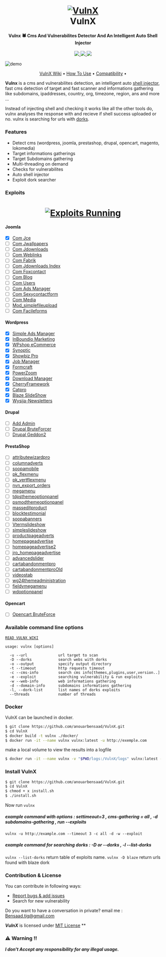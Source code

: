 <h1 align="center">
  <br>
  <a href="https://github.com/anouarbensaad/VulnX"><img src="https://i.ibb.co/kXW18B6/vulnxsmall.png" alt="VulnX"></a>
  <br>
  VulnX
  <br>
</h1>

<h4 align="center">Vulnx 🕷️ Cms And Vulnerabilites Detector And An Intelligent Auto Shell Injector</h4>

<p align="center">
  <a href="https://github.com/anouarbensaad/vulnx/releases">
    <img src="https://img.shields.io/github/release/anouarbensaad/vulnx.svg">
  </a>
  <a href="https://github.com/anouarbensaad/vulnx/issues?q=is%3Aissue+is%3Aclosed">
      <img src="https://img.shields.io/github/issues-closed/anouarbensaad/vulnx.svg">
  </a>
  <a href="https://travis-ci.com/anouarbensaad/vulnx">
    <img src="https://img.shields.io/travis/com/anouarbensaad/vulnx.svg">
  </a>
</p>

![demo](https://i.ibb.co/wrZgjWn/New-Project-2.jpg)

<p align="center">
  <a href="https://github.com/anouarbensaad/vulnx/wiki">VulnX Wiki</a> •
  <a href="https://github.com/anouarbensaad/vulnx/wiki/Usage">How To Use</a> •
  <a href="https://github.com/anouarbensaad/vulnx/wiki/Compatibility-&-Dependencies">Compatibility</a> •
</p>

**Vulnx** is a cms and vulnerabilites detection, an intelligent auto [shell injector](https://github.com/anouarbensaad/vulnx/wiki/Usage#run-exploits), fast cms detection of target and fast scanner and informations gathering like subdomains, ipaddresses, country, org, timezone, region, ans and more ...

Instead of injecting shell and checking it works like all the other tools do, vulnx analyses the response with and recieve if shell success uploaded or no. vulnx is searching for urls with [dorks](https://github.com/anouarbensaad/vulnx/wiki/Usage#searching-dorks). 

### Features

- Detect cms (wordpress, joomla, prestashop, drupal, opencart, magento, lokomedia)
- Target informations gatherings
- Target Subdomains gathering
- Multi-threading on demand
- Checks for vulnerabilites
- Auto shell injector
- Exploit dork searcher

### Exploits
<h1 align="center">
<a href="https://github.com/anouarbensaad/VulnX"><img src="https://user-images.githubusercontent.com/23563528/58003677-2e03be80-7ad9-11e9-9774-c69a38248c64.gif" alt="Exploits Running"></a>
</h1>

#### Joomla
- [x] [Com Jce            ]('#')
- [ ] [Com Jwallpapers    ]('#')
- [ ] [Com Jdownloads     ]('#')
- [ ] [Com Weblinks       ]('#')
- [ ] [Com Fabrik         ]('#')
- [ ] [Com Jdownloads Index]('#')
- [ ] [Com Foxcontact     ]('#')
- [ ] [Com Blog           ]('#')
- [ ] [Com Users          ]('#')
- [ ] [Com Ads Manager    ]('#')
- [ ] [Com Sexycontactform]('#')
- [ ] [Com Media          ]('#')
- [ ] [Mod_simplefileupload]('#')
- [ ] [Com Facileforms    ]('#')

#### Wordpress
- [x] [Simple Ads Manager   ](https://www.exploit-db.com/exploits/36614)
- [x] [InBoundio Marketing  ](https://www.rapid7.com/db/modules/exploit/unix/webapp/wp_inboundio_marketing_file_upload) 
- [x] [WPshop eCommerce     ](https://www.rapid7.com/db/modules/exploit/unix/webapp/wp_wpshop_ecommerce_file_upload)
- [x] [Synoptic             ](https://cxsecurity.com/issue/WLB-2017030099) 
- [x] [Showbiz Pro          ](https://www.exploit-db.com/exploits/35385) 
- [x] [Job Manager          ](https://www.exploit-db.com/exploits/45031) 
- [x] [Formcraft            ](https://www.exploit-db.com/exploits/30002)
- [x] [PowerZoom            ](http://www.exploit4arab.org/exploits/399)
- [x] [Download Manager     ](https://www.exploit-db.com/exploits/35533)
- [x] [CherryFramework      ](https://www.exploit-db.com/exploits/45896)
- [x] [Catpro               ](https://vulners.com/zdt/1337DAY-ID-20256)
- [x] [Blaze SlideShow      ](https://0day.today/exploits/18500)
- [x] [Wysija-Newsletters   ](https://www.exploit-db.com/exploits/33991)

#### Drupal
- [ ] [Add Admin            ]('#')
- [ ] [Drupal BruteForcer   ]('#')
- [ ] [Drupal Geddon2       ]('#')

#### PrestaShop
- [ ] [attributewizardpro   ]('#')
- [ ] [columnadverts        ]('#')
- [ ] [soopamobile          ]('#')
- [ ] [pk_flexmenu          ]('#')
- [ ] [pk_vertflexmenu      ]('#')
- [ ] [nvn_export_orders    ]('#')
- [ ] [megamenu             ]('#')
- [ ] [tdpsthemeoptionpanel ]('#')
- [ ] [psmodthemeoptionpanel]('#')
- [ ] [masseditproduct      ]('#')
- [ ] [blocktestimonial     ]('#')
- [ ] [soopabanners         ]('#')
- [ ] [Vtermslideshow       ]('#')
- [ ] [simpleslideshow      ]('#')
- [ ] [productpageadverts   ]('#')
- [ ] [homepageadvertise    ]('#')
- [ ] [homepageadvertise2   ]('#')
- [ ] [jro_homepageadvertise]('#')
- [ ] [advancedslider       ]('#')
- [ ] [cartabandonmentpro   ]('#')
- [ ] [cartabandonmentproOld]('#')
- [ ] [videostab            ]('#')
- [ ] [wg24themeadministration]('#')
- [ ] [fieldvmegamenu       ]('#')
- [ ] [wdoptionpanel        ]('#')

#### Opencart
- [ ] [Opencart BruteForce]('#')

### Available command line options
[`READ VULNX WIKI`](https://github.com/anouarbensaad/vulnx/wiki/Usage)

    usage: vulnx [options]
    
      -u --url              url target to scan
      -D --dorks            search webs with dorks
      -o --output           specify output directory
      -t --timeout          http requests timeout
      -c --cms-info         search cms info[themes,plugins,user,version..]
      -e --exploit          searching vulnerability & run exploits
      -w --web-info         web informations gathering
      -d --domain-info      subdomains informations gathering
      -l, --dork-list       list names of dorks exploits
      --threads             number of threads

### Docker

VulnX can be launched in docker.

```bash
$ git clone https://github.com/anouarbensaad/VulnX.git
$ cd VulnX
$ docker build -t vulnx ./docker/
$ docker run -it --name vulnx vulnx:latest -u http://exemple.com
```

make a local volume to view the results into a logfile

```bash
$ docker run -it --name vulnx -v "$PWD/logs:/VulnX/logs" vulnx:latest -u http://exemple.com
```

### Install VulnX


```bash
$ git clone https://github.com/anouarbensaad/VulnX.git
$ cd VulnX
$ chmod + x install.sh
$ ./install.sh
```

Now run `vulnx`

##### example command with options : settimeout=3 , cms-gathering = all , -d subdomains-gathering , run --exploits
`vulnx -u http://example.com --timeout 3 -c all -d -w --exploit` 

##### example command for searching dorks : -D or --dorks , -l --list-dorks 
`vulnx --list-dorks`
return table of exploits name.
`vulnx -D blaze`
return urls found with blaze dork

### Contribution & License

You can contribute in following ways:

- [Report bugs & add issues](https://github.com/anouarbensaad/VulnX/issues/new)
- Search for new vulnerability

Do you want to have a conversation in private? email me : Bensaad.tig@gmail.com

***VulnX*** is licensed under [MIT License](https://github.com/anouarbensaad/VulnX/blob/master/LICENSE) **

### :warning: Warning !!

***I don't Accept any responsibility for any illegal usage.***
